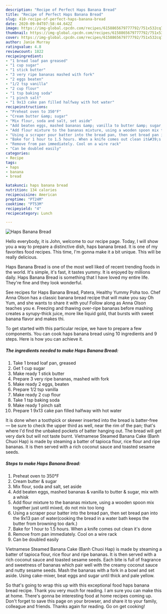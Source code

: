 ```yaml
---
description: "Recipe of Perfect Haps Banana Bread"
title: "Recipe of Perfect Haps Banana Bread"
slug: 410-recipe-of-perfect-haps-banana-bread
date: 2020-09-04T07:58:44.642Z
image: https://img-global.cpcdn.com/recipes/6158865679777792/751x532cq70/haps-banana-bread-recipe-main-photo.jpg
thumbnail: https://img-global.cpcdn.com/recipes/6158865679777792/751x532cq70/haps-banana-bread-recipe-main-photo.jpg
cover: https://img-global.cpcdn.com/recipes/6158865679777792/751x532cq70/haps-banana-bread-recipe-main-photo.jpg
author: Janie Murray
ratingvalue: 4.8
reviewcount: 1822
recipeingredient:
- "1 bread loaf pan greased"
- "1 cup sugar"
- "1 stick butter"
- "3 very ripe bananas mashed with fork"
- "2 eggs beaten"
- "1/2 tsp vanilla"
- "2 cup flour"
- "1 tsp baking soda"
- "1 pinch salt"
- "1 9x13 cake pan filled halfway with hot water"
recipeinstructions:
- "Preheat oven to 350°F"
- "Cream butter &amp; sugar"
- "Mix flour, soda and salt, set aside"
- "Add beaten eggs, mashed bananas &amp; vanilla to butter &amp; sugar, mix with a whisk"
- "Add flour mixture to the bananas mixture, using a wooden spoon mix together just until mixed, do not mix too long"
- "Using a scraper pour batter into the bread pan, then set bread pan into the 9x13 pan of water(cooking the bread in a water bath keeps the butter from browning too dark.)"
- "Bake for 1 hour to 1.5 hours. When a knife comes out clean it&#39;s done"
- "Remove from pan immediately. Cool on a wire rack"
- "Can be doubled easily"
categories:
- Recipe
tags:
- haps
- banana
- bread

katakunci: haps banana bread 
nutrition: 134 calories
recipecuisine: American
preptime: "PT24M"
cooktime: "PT53M"
recipeyield: "4"
recipecategory: Lunch

---
```



![Haps Banana Bread](https://img-global.cpcdn.com/recipes/6158865679777792/751x532cq70/haps-banana-bread-recipe-main-photo.jpg)

Hello everybody, it is John, welcome to our recipe page. Today, I will show you a way to prepare a distinctive dish, haps banana bread. It is one of my favorites food recipes. This time, I'm gonna make it a bit unique. This will be really delicious.

Haps Banana Bread is one of the most well liked of recent trending foods in the world. It's simple, it's fast, it tastes yummy. It is enjoyed by millions daily. Haps Banana Bread is something that I have loved my entire life. They're fine and they look wonderful.

See recipes for Haps Banana Bread, Patera, Healthy Yummy Poha too. Chef Anna Olson has a classic banana bread recipe that will make you say Oh Yum, and she wants to share it with you! Follow along as Anna Olson teaches you e. Freezing and thawing over-ripe bananas before mashing creates a syrupy-thick juice, more like liquid gold, that bursts with sweet banana flavor and makes thi.


To get started with this particular recipe, we have to prepare a few components. You can cook haps banana bread using 10 ingredients and 9 steps. Here is how you can achieve it.

<!--inarticleads1-->

##### The ingredients needed to make Haps Banana Bread:

1. Take 1 bread loaf pan, greased
1. Get 1 cup sugar
1. Make ready 1 stick butter
1. Prepare 3 very ripe bananas, mashed with fork
1. Make ready 2 eggs, beaten
1. Prepare 1/2 tsp vanilla
1. Make ready 2 cup flour
1. Take 1 tsp baking soda
1. Make ready 1 pinch salt
1. Prepare 1 9x13 cake pan filled halfway with hot water


It is done when a toothpick or skewer inserted into the bread is batter-free — be sure to check the upper third as well, near the rim of the pan; that&#39;s where I&#39;d find the unbaked pockets of batter hanging out. The bread will get very dark but will not taste burnt. Vietnamese Steamed Banana Cake (Banh Chuoi Hap) is made by steaming a batter of tapioca flour, rice flour and ripe bananas. It is then served with a rich coconut sauce and toasted sesame seeds. 

<!--inarticleads2-->

##### Steps to make Haps Banana Bread:

1. Preheat oven to 350°F
1. Cream butter &amp; sugar
1. Mix flour, soda and salt, set aside
1. Add beaten eggs, mashed bananas &amp; vanilla to butter &amp; sugar, mix with a whisk
1. Add flour mixture to the bananas mixture, using a wooden spoon mix together just until mixed, do not mix too long
1. Using a scraper pour batter into the bread pan, then set bread pan into the 9x13 pan of water(cooking the bread in a water bath keeps the butter from browning too dark.)
1. Bake for 1 hour to 1.5 hours. When a knife comes out clean it&#39;s done
1. Remove from pan immediately. Cool on a wire rack
1. Can be doubled easily


Vietnamese Steamed Banana Cake (Banh Chuoi Hap) is made by steaming a batter of tapioca flour, rice flour and ripe bananas. It is then served with a rich coconut sauce and toasted sesame seeds. Each bite is full of fragrance and sweetness of bananas which pair well with the creamy coconut sauce and nutty sesame seeds. Mash the bananas with a fork in a bowl and set aside. Using cake-mixer, beat eggs and sugar until thick and pale yellow. 

So that's going to wrap this up with this exceptional food haps banana bread recipe. Thank you very much for reading. I am sure you can make this at home. There's gonna be interesting food at home recipes coming up. Don't forget to save this page on your browser, and share it to your family, colleague and friends. Thanks again for reading. Go on get cooking!
